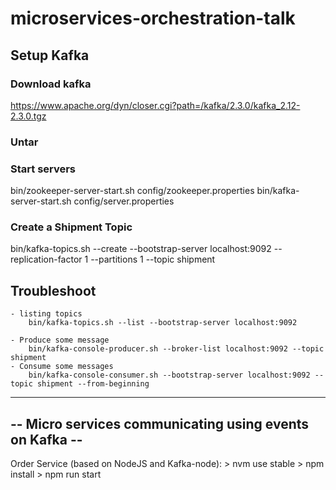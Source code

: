 # microservices-orchestration-talk

## Setup Kafka

### Download kafka
https://www.apache.org/dyn/closer.cgi?path=/kafka/2.3.0/kafka_2.12-2.3.0.tgz

### Untar

### Start servers
bin/zookeeper-server-start.sh config/zookeeper.properties
bin/kafka-server-start.sh config/server.properties

### Create a Shipment Topic
bin/kafka-topics.sh --create --bootstrap-server localhost:9092 --replication-factor 1 --partitions 1 --topic shipment


## Troubleshoot

	- listing topics
		bin/kafka-topics.sh --list --bootstrap-server localhost:9092

	- Produce some message
		bin/kafka-console-producer.sh --broker-list localhost:9092 --topic shipment
	- Consume some messages
		bin/kafka-console-consumer.sh --bootstrap-server localhost:9092 --topic shipment --from-beginning

--------------------------------------------------------
-- Micro services communicating using events on Kafka --
--------------------------------------------------------

Order Service (based on NodeJS and Kafka-node):
	> nvm use stable
	> npm install
	> npm run start
